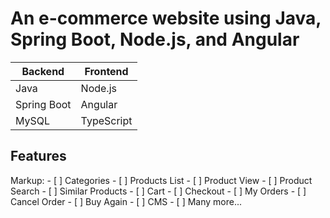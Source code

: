 # An e-commerce website using Java, Spring Boot, Node.js, and Angular

Backend       | Frontend
------------- | -------------
Java          | Node.js
Spring Boot   | Angular
MySQL         | TypeScript

## Features
Markup: - [ ] Categories
        - [ ] Products List
        - [ ] Product View
        - [ ] Product Search
        - [ ] Similar Products
        - [ ] Cart
        - [ ] Checkout
        - [ ] My Orders
        - [ ] Cancel Order
        - [ ] Buy Again
        - [ ] CMS
        - [ ] Many more...
